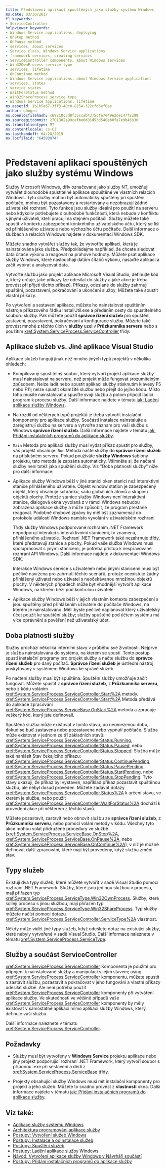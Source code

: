 ```yaml
---
title: Představení aplikací spouštěných jako služby systému Windows
ms.date: 03/30/2017
f1_keywords:
- ServiceController
helpviewer_keywords:
- Windows Service applications, deploying
- OnStop method
- OnPause method
- services, about services
- Service class, Windows Service applications
- framework services, creating services
- ServiceController components, about Windows services
- Win32OwnProcess service type
- services, lifetime
- OnContinue method
- Windows Service applications, about Windows Service applications
- services, states
- service states
- WaitForStatus method
- Win32ShareProcess service type
- Windows Service applications, lifetime
ms.assetid: 1b1b5e67-3ff3-40c0-8154-322cfd6ef0ae
author: ghogen
ms.openlocfilehash: c69210c3d8f35ccab4375cfe7e49e2de147f2289
ms.sourcegitcommit: 2701302a99cafbe0d86d53d540eb0fa7e9b46b36
ms.translationtype: MT
ms.contentlocale: cs-CZ
ms.lasthandoff: 04/28/2019
ms.locfileid: "64599874"
---
```

# <a name="introduction-to-windows-service-applications"></a>Představení aplikací spouštěných jako služby systému Windows
Služby Microsoft Windows, dřív označované jako služby NT, umožňují vytvářet dlouhodobé spustitelné aplikace spouštěné ve vlastních relacích Windows. Tyto služby mohou být automaticky spuštěny při spuštění počítače, mohou být pozastaveny a restartovány a nezobrazují žádné uživatelské rozhraní. Tyto funkce jsou služby ideální pro použití na serveru nebo kdykoliv potřebujete dlouhodobé funkčnosti, která nebude v konfliktu s jinými uživateli, kteří pracují na stejném počítači. Služby můžete také spustit v kontextu zabezpečení konkrétního uživatelského účtu, který se liší od přihlášeného uživatele nebo výchozího účtu počítače. Další informace o službách a relacích Windows najdete v dokumentaci Windows SDK.  
  
 Můžete snadno vytvářet služby tak, že vytvoříte aplikaci, která je nainstalována jako služba. Předpokládejme například, že chcete sledovat data čítače výkonu a reagovat na prahové hodnoty. Můžete psát aplikace služby Windows, které naslouchají datům čítačů výkonu, nasaďte aplikaci a začít vybírat a analyzovat data.  
  
 Vytvořte službu jako projekt aplikace Microsoft Visual Studio, definujte kód v, který určuje, jaké příkazy lze odesílat do služby a jaké akce je třeba provést při přijetí těchto příkazů. Příkazy, odeslané do služby zahrnují spuštění, pozastavení, pokračování a ukončení služby; Můžete také spustit vlastní příkazy.  
  
 Po vytvoření a sestavení aplikace, můžete ho nainstalovat spuštěním nástroje příkazového řádku InstallUtil.exe a předáním cesty do spustitelného souboru služby. Pak můžete použít **správce řízení služeb** pro spuštění, zastavení, pozastavení, pokračování a konfigurace služby. Můžete také provést mnohé z těchto úloh v **služby** uzel v **Průzkumníka serveru** nebo s použitím <xref:System.ServiceProcess.ServiceController> třídy.  
  
## <a name="service-applications-vs-other-visual-studio-applications"></a>Aplikace služeb vs. Jiné aplikace Visual Studio  
 Aplikace služeb fungují jinak než mnoho jiných typů projektů v několika ohledech:  
  
- Kompilovaný spustitelný soubor, který vytvoří projekt aplikace služby musí nainstalovat na serveru, než projekt může fungovat srozumitelným způsobem. Nelze ladit nebo spustit aplikaci služby stisknutím klávesy F5 nebo F11; nelze spustit okamžitě službu nebo přejít do jejího kódu. Místo toho musíte nainstalovat a spusťte svoji službu a potom připojit ladicí program k procesu služby. Další informace najdete v tématu [jak: Ladění aplikace služby Windows](../../../docs/framework/windows-services/how-to-debug-windows-service-applications.md).  
  
- Na rozdíl od některých typů projektů je třeba vytvořit instalační komponenty pro aplikace služby. Součásti instalace nainstalujte a zaregistrují službu na serveru a vytvořte záznam pro vaši službu s Windows **správce řízení služeb**. Další informace najdete v tématu [jak: Přidání instalačních programů do aplikace služby](../../../docs/framework/windows-services/how-to-add-installers-to-your-service-application.md).  
  
- `Main` Metoda pro aplikaci služby musí vydat příkaz spustit pro služby, váš projekt obsahuje. `Run` Metoda načte služby do **správce řízení služeb** na příslušném serveru. Pokud používáte **služby Windows** šablony projektu, tato metoda je zapsána automaticky. Všimněte si, že načtení služby není totéž jako spuštění služby. Viz "Doba platnosti služby" níže pro další informace.  
  
- Aplikace služby Windows běží v jiné stanici oken stanici než interaktivní stanice přihlášeného uživatele. Objekt window station je zabezpečený objekt, který obsahuje schránku, sadu globálních atomů a skupinu objektů plochy. Protože stanice služby Windows není interaktivní stanice, dialogová okna vyvolaná z v rámci Windows nebudou zobrazena aplikace služby a může způsobit, že program přestane reagovat. Podobně chybové zprávy by měl být zaznamenají do protokolu událostí Windows namísto vyvolání v uživatelském rozhraní.  
  
     Třídy služby Windows podporované rozhraním .NET Framework nepodporují interakci s interaktivními stanicemi, to znamená, přihlášeného uživatele. Rozhraní .NET Framework také nezahrnuje třídy, které představují stanice a plochy. Pokud vaše služba Windows musí spolupracovat s jinými stanicemi, je potřeba přístup k nespravované rozhraní API Windows. Další informace najdete v dokumentaci Windows SDK.  
  
     Interakce Windows service s uživatelem nebo jinými stanicemi musí být pečlivě navržena pro zahrnutí těchto scénářů, protože neexistuje žádný přihlášený uživatel nebo uživatel s neočekávanou množinou objektů plochy. V některých případech může být vhodnější vytvořit aplikace Windows, na kterém běží pod kontrolou uživatele.  
  
- Aplikace služby Windows běží v jejich vlastním kontextu zabezpečení a jsou spuštěny před přihlášením uživatele do počítače Windows, na kterém je nainstalováno. Měli byste pečlivě naplánovat který uživatelský účet použít ke spuštění služby; služby spuštěné pod účtem systému má více oprávnění a pověření než uživatelský účet.  
  
## <a name="service-lifetime"></a>Doba platnosti služby  
 Služby prochází několika interními stavy v průběhu své životnosti. Nejprve je služba nainstalována do systému, na kterém se spustí. Tento postup spustí instalační programy pro projekt služby a načte službu do **správce řízení služeb** pro daný počítač. **Správce řízení služeb** je ústřední nástroj poskytovaný v systémem Windows ke správě služeb.  
  
 Po načtení služby musí být spuštěna. Spuštění služby umožňuje začít fungovat. Můžete spustit z **správce řízení služeb**, z **Průzkumníka serveru**, nebo z kódu voláním <xref:System.ServiceProcess.ServiceController.Start%2A> metody. <xref:System.ServiceProcess.ServiceController.Start%2A> Metoda předává do aplikace zpracování <xref:System.ServiceProcess.ServiceBase.OnStart%2A> metoda a zpracuje veškerý kód, který jste definovali.  
  
 Spuštěná služba může existovat v tomto stavu, po neomezenou dobu, dokud se buď zastavena nebo pozastavena nebo vypnutí počítače. Služba může existovat v jednom ze tří základních stavů: <xref:System.ServiceProcess.ServiceControllerStatus.Running>, <xref:System.ServiceProcess.ServiceControllerStatus.Paused>, nebo <xref:System.ServiceProcess.ServiceControllerStatus.Stopped>. Služba může také nahlásit Stav čekajícího příkazu: <xref:System.ServiceProcess.ServiceControllerStatus.ContinuePending>, <xref:System.ServiceProcess.ServiceControllerStatus.PausePending>, <xref:System.ServiceProcess.ServiceControllerStatus.StartPending>, nebo <xref:System.ServiceProcess.ServiceControllerStatus.StopPending>. Tyto stavy ukazují, že příkaz byl vystaven, například příkaz pozastavit spuštěnou službu, ale nebyl dosud proveden. Můžete zadávat dotazy <xref:System.ServiceProcess.ServiceController.Status%2A> k určení stavu, ve kterém je služba, nebo použít <xref:System.ServiceProcess.ServiceController.WaitForStatus%2A> dochází k provedení akce při některém z těchto stavů.  
  
 Můžete pozastavit, zastavit nebo obnovit službu ze **správce řízení služeb**, z **Průzkumníka serveru**, nebo pomocí volání metody v kódu. Všechny tyto akce mohou volat přidružené procedury ve službě (<xref:System.ServiceProcess.ServiceBase.OnStop%2A>, <xref:System.ServiceProcess.ServiceBase.OnPause%2A>, nebo <xref:System.ServiceProcess.ServiceBase.OnContinue%2A>), v níž je možné definovat další zpracování, které mají být provedeny, když služba změní stav.  
  
## <a name="types-of-services"></a>Typy služeb  
 Existují dva typy služeb, které můžete vytvořit v sadě Visual Studio pomocí rozhraní .NET Framework. Služby, které jsou jedinou službou v procesu, mají přiřazen typ <xref:System.ServiceProcess.ServiceType.Win32OwnProcess>. Služby, které sdílejí procesu s jinou službou, mají přiřazen typ <xref:System.ServiceProcess.ServiceType.Win32ShareProcess>. Typ služby můžete načíst pomocí dotazu <xref:System.ServiceProcess.ServiceController.ServiceType%2A> vlastnost.  
  
 Někdy může vidět jiné typy služeb, když odešlete dotaz na existující služby, které nebyly vytvořené v sadě Visual Studio. Další informace naleznete v tématu <xref:System.ServiceProcess.ServiceType>.  
  
## <a name="services-and-the-servicecontroller-component"></a>Služby a součást ServiceController  
 <xref:System.ServiceProcess.ServiceController> Komponenta je použité pro připojení k nainstalované služby a manipulaci s jejím stavem; using <xref:System.ServiceProcess.ServiceController> komponentu, můžete spustit a zastavit službu, pozastavit a pokračovat v jeho fungování a vlastní příkazy odesílat službě. Ale není potřeba použít <xref:System.ServiceProcess.ServiceController> komponenty při vytváření aplikace služby. Ve skutečnosti ve většině případů vaše <xref:System.ServiceProcess.ServiceController> komponenty by měly existovat v samostatné aplikaci mimo aplikaci služby Windows, který definuje vaši službu.  
  
 Další informace naleznete v tématu <xref:System.ServiceProcess.ServiceController>.  
  
## <a name="requirements"></a>Požadavky  
  
- Služby musí být vytvořeny v **Windows Service** projektu aplikace nebo jiný projekt podporující rozhraní .NET Framework, který vytvoří soubor s příponou .exe při sestavení a dědí z <xref:System.ServiceProcess.ServiceBase> třídy.  
  
- Projekty obsahující služby Windows musí mít instalační komponenty pro projekt a jeho služeb. Můžete to snadno provést z **vlastnosti** okna. Další informace najdete v tématu [jak: Přidání instalačních programů do aplikace služby](../../../docs/framework/windows-services/how-to-add-installers-to-your-service-application.md).  
  
## <a name="see-also"></a>Viz také:

- [Aplikace služby systému Windows](../../../docs/framework/windows-services/index.md)
- [Architektura programování aplikace služby](../../../docs/framework/windows-services/service-application-programming-architecture.md)
- [Postupy: Vytvoření služeb Windows](../../../docs/framework/windows-services/how-to-create-windows-services.md)
- [Postupy: Instalace a odinstalace služeb](../../../docs/framework/windows-services/how-to-install-and-uninstall-services.md)
- [Postupy: Spuštění služeb](../../../docs/framework/windows-services/how-to-start-services.md)
- [Postupy: Ladění aplikace služby Windows](../../../docs/framework/windows-services/how-to-debug-windows-service-applications.md)
- [Návod: Vytvoření aplikace služby Windows v Návrháři součástí](../../../docs/framework/windows-services/walkthrough-creating-a-windows-service-application-in-the-component-designer.md)
- [Postupy: Přidání instalačních programů do aplikace služby](../../../docs/framework/windows-services/how-to-add-installers-to-your-service-application.md)
